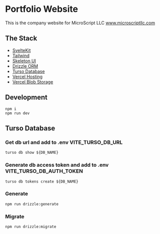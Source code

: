 # Portfolio Website

This is the company website for MicroScript LLC www.microscriptllc.com

## The Stack

- [SvelteKit](https://kit.svelte.dev/docs/introduction)
- [Tailwind](https://tailwindcss.com/docs/installation)
- [Skeleton UI](https://www.skeleton.dev/)
- [Drizzle ORM](https://orm.drizzle.team/docs/overview)
- [Turso Database](https://docs.turso.tech/)
- [Vercel Hosting](https://vercel.com/dashboard)
- [Vercel Blob Storage](https://vercel.com/docs/storage/vercel-blob)

## Development

```
npm i
npm run dev
```

## Turso Database

### Get db url and add to .env VITE_TURSO_DB_URL

`turso db show ${DB_NAME}`

### Generate db access token and add to .env VITE_TURSO_DB_AUTH_TOKEN

`turso db tokens create ${DB_NAME}`

### Generate

`npm run drizzle:generate`

### Migrate

`npm run drizzle:migrate`
